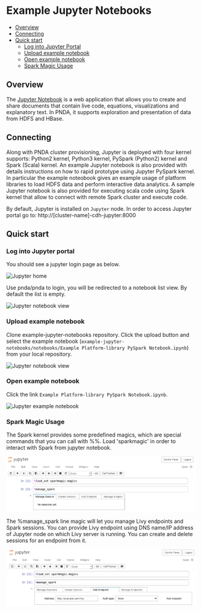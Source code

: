 # Example Jupyter Notebooks

* [Overview](#overview)
* [Connecting](#connecting)
* [Quick start](#quick-start)
  * [Log into Jupyter Portal](#log-into-jupyter-portal)
  * [Upload example notebook](#upload-example-notebook)
  * [Open example notebook](#open-example-notebook)
  * [Spark Magic Usage](#spark-magic-usage)

## Overview

The [Jupyter Notebook](http://jupyter.org) is a web application that allows you to create and share documents that contain live code, equations, visualizations and explanatory text. In PNDA, it supports exploration and presentation of data from HDFS and HBase.

## Connecting

Along with PNDA cluster provisioning, Jupyter is deployed with four kernel supports: Python2 kernel, Python3 kernel, PySpark (Python2) kernel and Spark (Scala) kernel. An example Jupyter notebook is also provided with details instructions on how to rapid prototype using Jupyter PySpark kernel. In particular the example noteobook gives an example usage of platform libraries to load HDFS data and perform interactive data analytics. A sample Jupyter notebook is also provided for executing scala code using Spark kernel that allow to connect with remote Spark cluster and execute code.

By default, Jupyter is installed on `Jupyter` node. In order to access Jupyter portal go to: http://[cluster-name]-cdh-jupyter:8000

## Quick start

### Log into Jupyter portal

You should see a jupyter login page as below.

   ![Jupyter home](images/jupyter-home.png)

Use pnda/pnda to login, you will be redirected to a notebook list view. By default the list is empty.

   ![Jupyter notebook view](images/jupyter-notebooks.png)

### Upload example notebook

Clone example-jupyter-notebooks repository. Click the upload button and select the example notebook (`example-jupyter-notebooks/notebooks/Example Platform-library PySpark Notebook.ipynb`) from your local repository.

   ![Jupyter notebook view](images/jupyter-notebooks-1.png)

### Open example notebook

Click the link `Example Platform-library PySpark Notebook.ipynb`.

   ![Jupyter example notebook](images/jupyter-example-notebook.png)

### Spark Magic Usage

The Spark kernel provides some predefined magics, which are special commands that you can call with %%.  Load 'sparkmagic' in order to interact with Spark from jupyter notebook.

   ![Sparkmagic load magics](images/jupyter-sparkmagic-magics.PNG)

The %manage_spark line magic will let you manage Livy endpoints and Spark sessions. You can provide Livy endpoint using DNS name/IP address of Jupyter node on which Livy server is running. You can create and delete sessions for an endpoint from it.

   ![Sparkmagic manage sessions](images/jupyter-sparkmagic-endpoint.PNG)

